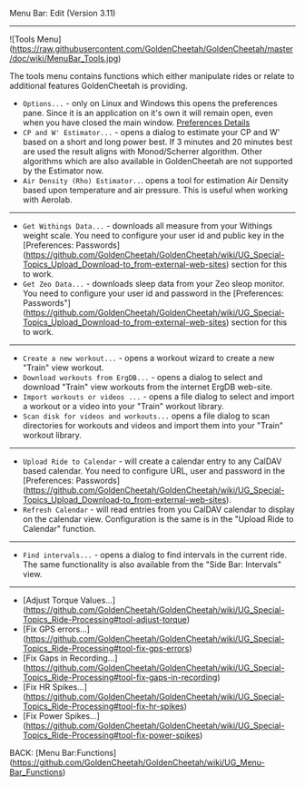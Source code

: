 Menu Bar: Edit (Version 3.11)
***

![Tools Menu] (https://raw.githubusercontent.com/GoldenCheetah/GoldenCheetah/master/doc/wiki/MenuBar_Tools.jpg)

The tools menu contains functions which either manipulate rides or relate to additional features GoldenCheetah is providing.

* `Options...` - only on Linux and Windows this opens the preferences pane. Since it is an application on it's own it will remain open, even when you have closed the main window. [Preferences Details](https://github.com/GoldenCheetah/GoldenCheetah/wiki/UG_Preferences_Overview)
* `CP and W' Estimator...` - opens a dialog to estimate your CP and W' based on a short and long power best. If 3 minutes and 20 minutes best are used the result aligns with Monod/Scherrer algorithm. Other algorithms which are also available in GoldenCheetah are not supported by the Estimator now. 
* `Air Density (Rho) Estimator..`. opens a tool for estimation Air Density based upon temperature and air pressure. This is useful when working with Aerolab.

***

* `Get Withings Data...` - downloads all measure from your Withings weight scale. You need to configure your user id and public key in the [Preferences: Passwords]
(https://github.com/GoldenCheetah/GoldenCheetah/wiki/UG_Special-Topics_Upload_Download-to_from-external-web-sites) section for this to work.
* `Get Zeo Data...` - downloads sleep data from your Zeo sleop monitor. You need to configure your user id and password in the [Preferences: Passwords"] (https://github.com/GoldenCheetah/GoldenCheetah/wiki/UG_Special-Topics_Upload_Download-to_from-external-web-sites) section for this to work.


***
* `Create a new workout...` - opens a workout wizard to create a new "Train" view workout. 
* `Download workouts from ErgDB...` - opens a dialog to select and download "Train" view workouts from the internet ErgDB web-site.
* `Import workouts or videos ...` - opens a file dialog to select and import a workout or a video into your "Train" workout library.
* `Scan disk for videos and workouts...` opens a file dialog to scan directories for workouts and videos and import them into your "Train" workout library.

***

* `Upload Ride to Calendar` - will create a calendar entry to any CalDAV based calendar. You need to configure URL, user and password in the [Preferences: Passwords] (https://github.com/GoldenCheetah/GoldenCheetah/wiki/UG_Special-Topics_Upload_Download-to_from-external-web-sites).
* `Refresh Calendar` - will read entries from you CalDAV calendar to display on the calendar view. Configuration is the same is in the "Upload Ride to Calendar" function.

***

* `Find intervals...` - opens a dialog to find intervals in the current ride. The same functionality is also available from the "Side Bar: Intervals" view. 

***

* [Adjust Torque Values...] (https://github.com/GoldenCheetah/GoldenCheetah/wiki/UG_Special-Topics_Ride-Processing#tool-adjust-torque)
* [Fix GPS errors...] (https://github.com/GoldenCheetah/GoldenCheetah/wiki/UG_Special-Topics_Ride-Processing#tool-fix-gps-errors)
* [Fix Gaps in Recording...] (https://github.com/GoldenCheetah/GoldenCheetah/wiki/UG_Special-Topics_Ride-Processing#tool-fix-gaps-in-recording)
* [Fix HR Spikes...] (https://github.com/GoldenCheetah/GoldenCheetah/wiki/UG_Special-Topics_Ride-Processing#tool-fix-hr-spikes)
* [Fix Power Spikes...] (https://github.com/GoldenCheetah/GoldenCheetah/wiki/UG_Special-Topics_Ride-Processing#tool-fix-power-spikes)

BACK: [Menu Bar:Functions] (https://github.com/GoldenCheetah/GoldenCheetah/wiki/UG_Menu-Bar_Functions)
